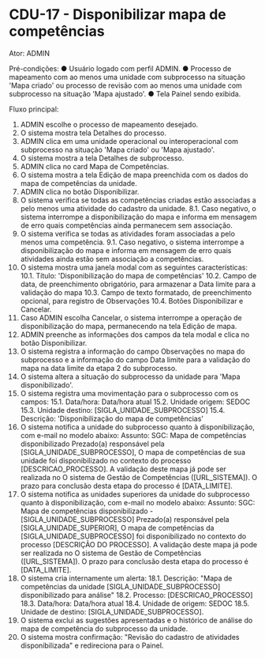 # CDU-17 - Disponibilizar mapa de competências

Ator: ADMIN

Pré-condições:
● Usuário logado com perfil ADMIN.
● Processo de mapeamento com ao menos uma unidade com subprocesso na situação 'Mapa criado' ou processo de revisão com
ao menos uma unidade com subprocesso na situação 'Mapa ajustado'.
● Tela Painel sendo exibida.

Fluxo principal:

1. ADMIN escolhe o processo de mapeamento desejado.
2. O sistema mostra tela Detalhes do processo.
3. ADMIN clica em uma unidade operacional ou interoperacional com subprocesso na situação 'Mapa criado' ou 'Mapa
   ajustado'.
4. O sistema mostra a tela Detalhes de subprocesso.
5. ADMIN clica no card Mapa de Competências.
6. O sistema mostra a tela Edição de mapa preenchida com os dados do mapa de competências da unidade.
7. ADMIN clica no botão Disponibilizar.
8. O sistema verifica se todas as competências criadas estão associadas a pelo menos uma atividade do cadastro da
   unidade.
   8.1. Caso negativo, o sistema interrompe a disponibilização do mapa e informa em mensagem de erro quais competências
   ainda permanecem sem associação.
9. O sistema verifica se todas as atividades foram associadas a pelo menos uma competência.
   9.1. Caso negativo, o sistema interrompe a disponibilização do mapa e informa em mensagem de erro quais atividades
   ainda estão sem associação a competências.
10. O sistema mostra uma janela modal com as seguintes características:
    10.1. Título: 'Disponibilização do mapa de competências'
    10.2. Campo de data, de preenchimento obrigatório, para armazenar a Data limite para a validação do mapa
    10.3. Campo de texto formatado, de preenchimento opcional, para registro de Observações
    10.4. Botões Disponibilizar e Cancelar.
11. Caso ADMIN escolha Cancelar, o sistema interrompe a operação de disponibilização do mapa, permanecendo na tela
    Edição de mapa.
12. ADMIN preenche as informações dos campos da tela modal e clica no botão Disponibilizar.
13. O sistema registra a informação do campo Observações no mapa do subprocesso e a informação do campo Data limite para
    a validação do mapa na data limite da etapa 2 do subprocesso.
14. O sistema altera a situação do subprocesso da unidade para 'Mapa disponibilizado'.
15. O sistema registra uma movimentação para o subprocesso com os campos:
    15.1. Data/hora: Data/hora atual
    15.2. Unidade origem: SEDOC
    15.3. Unidade destino: [SIGLA_UNIDADE_SUBPROCESSO]
    15.4. Descrição: 'Disponibilização do mapa de competências'
16. O sistema notifica a unidade do subprocesso quanto à disponibilização, com e-mail no modelo abaixo:
    Assunto: SGC: Mapa de competências disponibilizado
    Prezado(a) responsável pela [SIGLA_UNIDADE_SUBPROCESSO],
    O mapa de competências de sua unidade foi disponibilizado no contexto do processo [DESCRICAO_PROCESSO].
    A validação deste mapa já pode ser realizada no O sistema de Gestão de Competências ([URL_SISTEMA]). O prazo para
    conclusão desta etapa do processo é [DATA_LIMITE].
17. O sistema notifica as unidades superiores da unidade do subprocesso quanto à disponibilização, com e-mail no modelo
    abaixo:
    Assunto: SGC: Mapa de competências disponibilizado - [SIGLA_UNIDADE_SUBPROCESSO]
    Prezado(a) responsável pela [SIGLA_UNIDADE_SUPERIOR],
    O mapa de competências da [SIGLA_UNIDADE_SUBPROCESSO] foi disponibilizado no contexto do
    processo [DESCRIÇÃO DO PROCESSO].
    A validação deste mapa já pode ser realizada no O sistema de Gestão de Competências ([URL_SISTEMA]). O prazo para
    conclusão desta etapa do processo é [DATA_LIMITE].
18. O sistema cria internamente um alerta:
    18.1. Descrição: "Mapa de competências da unidade  [SIGLA_UNIDADE_SUBPROCESSO] disponibilizado para análise"
    18.2. Processo: [DESCRICAO_PROCESSO]
    18.3. Data/hora: Data/hora atual
    18.4. Unidade de origem: SEDOC
    18.5. Unidade de destino: [SIGLA_UNIDADE_SUBPROCESSO].
19. O sistema exclui as sugestões apresentadas e o histórico de análise do mapa de competência do subprocesso da
    unidade.
20. O sistema mostra confirmação: "Revisão do cadastro de atividades disponibilizada" e redireciona para o Painel.